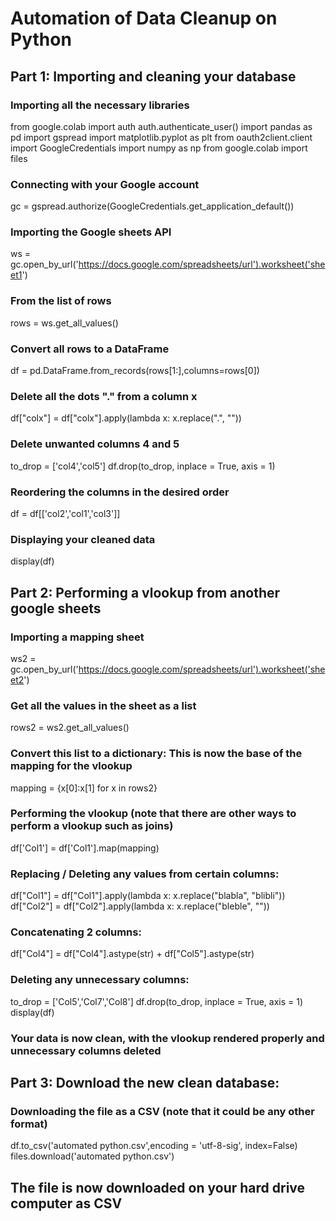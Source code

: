 # Automation of Data Cleanup on Python

## Part 1: Importing and cleaning your database

### Importing all the necessary libraries
from google.colab import auth
auth.authenticate_user()
import pandas as pd
import gspread
import matplotlib.pyplot as plt
from oauth2client.client import GoogleCredentials
import numpy as np
from google.colab import files

### Connecting with your Google account
gc = gspread.authorize(GoogleCredentials.get_application_default())

### Importing the Google sheets API
ws = gc.open_by_url('https://docs.google.com/spreadsheets/url').worksheet('sheet1')

### From the list of rows
rows = ws.get_all_values()

### Convert all rows to a DataFrame
df = pd.DataFrame.from_records(rows[1:],columns=rows[0])

### Delete all the dots "." from a column x
df["colx"] = df["colx"].apply(lambda x: x.replace(".", ""))

### Delete unwanted columns 4 and 5
to_drop = ['col4','col5']
df.drop(to_drop, inplace = True, axis = 1)

### Reordering the columns in the desired order
df = df[['col2','col1','col3']]

### Displaying your cleaned data
display(df)

## Part 2: Performing a vlookup from another google sheets

### Importing a mapping sheet
ws2 = gc.open_by_url('https://docs.google.com/spreadsheets/url').worksheet('sheet2')

### Get all the values in the sheet as a list
rows2 = ws2.get_all_values()

### Convert this list to a dictionary: This is now the base of the mapping for the vlookup
mapping = {x[0]:x[1] for x in rows2}

### Performing the vlookup (note that there are other ways to perform a vlookup such as joins)
df['Col1'] = df['Col1'].map(mapping)

### Replacing / Deleting any values from certain columns:

df["Col1"] = df["Col1"].apply(lambda x: x.replace("blabla", "blibli"))
df["Col2"] = df["Col2"].apply(lambda x: x.replace("bleble", ""))

### Concatenating 2 columns: 
df["Col4"] = df["Col4"].astype(str) + df["Col5"].astype(str)

### Deleting any unnecessary columns:
to_drop = ['Col5','Col7','Col8']
df.drop(to_drop, inplace = True, axis = 1)
display(df)

### Your data is now clean, with the vlookup rendered properly and unnecessary columns deleted

## Part 3: Download the new clean database:

### Downloading the file as a CSV (note that it could be any other format)
df.to_csv('automated python.csv',encoding = 'utf-8-sig', index=False) 
files.download('automated python.csv')

## The file is now downloaded on your hard drive computer as CSV
